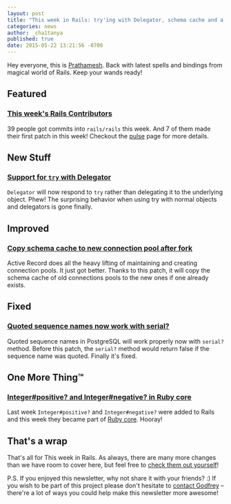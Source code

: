 ```yaml
---
layout: post
title: "This week in Rails: try'ing with Delegator, schema cache and a lot more"
categories: news
author: _cha1tanya
published: true
date: 2015-05-22 13:21:56 -0700
---
```


Hey everyone, this is [Prathamesh](https://twitter.com/_cha1tanya). Back with latest spells and bindings from magical world of Rails. Keep your wands ready!

## Featured

### [This week's Rails Contributors](http://contributors.rubyonrails.org/contributors/in-time-window/20150515-201505222000)

39 people got commits into `rails/rails` this week. And 7 of them made their first patch in this week! Checkout the [pulse](https://github.com/rails/rails/pulse) page for more details.

## New Stuff

### [Support for `try` with Delegator](https://github.com/rails/rails/commit/af53280a4b5b3323ac87dc60deb2b1b781197b2b)

`Delegator` will now respond to `try` rather than delegating it to the underlying object. Phew! The surprising behavior when using try with normal objects and delegators is gone finally.

## Improved

### [Copy schema cache to new connection pool after fork](https://github.com/rails/rails/pull/20175)

Active Record does all the heavy lifting of maintaining and creating connection pools. It just got better. Thanks to this patch, it will copy the schema cache of old connections pools to the new ones if one already exists.

## Fixed

### [Quoted sequence names now work with serial?](https://github.com/rails/rails/pull/20190)

Quoted sequence names in PostgreSQL will work properly now with `serial?` method. Before this patch, the `serial?` method would return false if the sequence name was quoted. Finally it's fixed.

## One More Thing™

### [Integer#positive? and Integer#negative? in Ruby core](https://github.com/rails/rails/commit/6c55cffa5bb804fc0291ec4aa82527ec3c57f2d2)

Last week `Integer#positive?` and `Integer#negative?` were added to Rails and this week they became part of [Ruby core](https://bugs.ruby-lang.org/issues/11151). Hooray!

## That's a wrap

That's all for This week in Rails. As always, there are many more changes than we have room to cover here, but feel free to [check them out yourself](https://github.com/rails/rails)!

P.S. If you enjoyed this newsletter, why not share it with your friends? :) If you wish to be part of this project please don't hesitate to [contact Godfrey](mailto:godfrey@brewhouse.io) – there're a lot of ways you could help make this newsletter more awesome!

